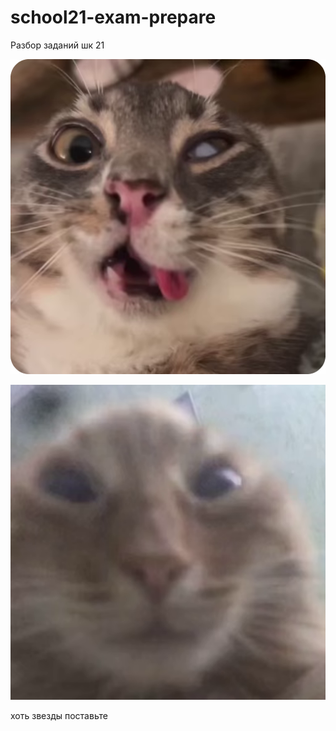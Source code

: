 # school21-exam-prepare
Разбор заданий шк 21

![alt text](https://github.com/dpxlwop/school21-exam-prepare/blob/main/pic/pic1.png "господи...")

![alt text](https://github.com/dpxlwop/school21-exam-prepare/blob/main/pic/pic2.png "боже мой...")


хоть звезды поставьте
